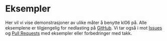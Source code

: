 # Eksempler


Her vil vi vise demonstrasjoner av ulike måter å benytte kl06 på. Alle eksemplene er tilgjengelig for nedlasting på [GitHub](https://github.com/Utdanningsdirektoratet/KL06-public). Vi tar også i mot [Issues](https://github.com/Utdanningsdirektoratet/KL06-public/issues) og [Pull Requests](http://readwrite.com/2014/07/02/github-pull-request-etiquette/) med eksempler eller forbedringer med takk.



